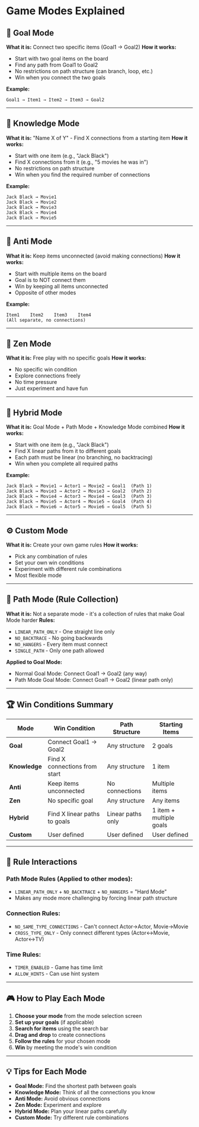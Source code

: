 # Game Modes Explained

## 🎯 **Goal Mode**

**What it is:** Connect two specific items (Goal1 → Goal2)
**How it works:**

- Start with two goal items on the board
- Find any path from Goal1 to Goal2
- No restrictions on path structure (can branch, loop, etc.)
- Win when you connect the two goals

**Example:**

```
Goal1 → Item1 → Item2 → Item3 → Goal2
```

---

## 🧠 **Knowledge Mode**

**What it is:** "Name X of Y" - Find X connections from a starting item
**How it works:**

- Start with one item (e.g., "Jack Black")
- Find X connections from it (e.g., "5 movies he was in")
- No restrictions on path structure
- Win when you find the required number of connections

**Example:**

```
Jack Black → Movie1
Jack Black → Movie2
Jack Black → Movie3
Jack Black → Movie4
Jack Black → Movie5
```

---

## 🚫 **Anti Mode**

**What it is:** Keep items unconnected (avoid making connections)
**How it works:**

- Start with multiple items on the board
- Goal is to NOT connect them
- Win by keeping all items unconnected
- Opposite of other modes

**Example:**

```
Item1    Item2    Item3    Item4
(All separate, no connections)
```

---

## 🧘 **Zen Mode**

**What it is:** Free play with no specific goals
**How it works:**

- No specific win condition
- Explore connections freely
- No time pressure
- Just experiment and have fun

---

## 🔗 **Hybrid Mode**

**What it is:** Goal Mode + Path Mode + Knowledge Mode combined
**How it works:**

- Start with one item (e.g., "Jack Black")
- Find X linear paths from it to different goals
- Each path must be linear (no branching, no backtracing)
- Win when you complete all required paths

**Example:**

```
Jack Black → Movie1 → Actor1 → Movie2 → Goal1  (Path 1)
Jack Black → Movie3 → Actor2 → Movie3 → Goal2  (Path 2)
Jack Black → Movie4 → Actor3 → Movie4 → Goal3  (Path 3)
Jack Black → Movie5 → Actor4 → Movie5 → Goal4  (Path 4)
Jack Black → Movie6 → Actor5 → Movie6 → Goal5  (Path 5)
```

---

## ⚙️ **Custom Mode**

**What it is:** Create your own game rules
**How it works:**

- Pick any combination of rules
- Set your own win conditions
- Experiment with different rule combinations
- Most flexible mode

---

## 🎯 **Path Mode (Rule Collection)**

**What it is:** Not a separate mode - it's a collection of rules that make Goal Mode harder
**Rules:**

- `LINEAR_PATH_ONLY` - One straight line only
- `NO_BACKTRACE` - No going backwards
- `NO_HANGERS` - Every item must connect
- `SINGLE_PATH` - Only one path allowed

**Applied to Goal Mode:**

- Normal Goal Mode: Connect Goal1 → Goal2 (any way)
- Path Mode Goal Mode: Connect Goal1 → Goal2 (linear path only)

---

## 🏆 **Win Conditions Summary**

| Mode          | Win Condition                 | Path Structure    | Starting Items          |
| ------------- | ----------------------------- | ----------------- | ----------------------- |
| **Goal**      | Connect Goal1 → Goal2         | Any structure     | 2 goals                 |
| **Knowledge** | Find X connections from start | Any structure     | 1 item                  |
| **Anti**      | Keep items unconnected        | No connections    | Multiple items          |
| **Zen**       | No specific goal              | Any structure     | Any items               |
| **Hybrid**    | Find X linear paths to goals  | Linear paths only | 1 item + multiple goals |
| **Custom**    | User defined                  | User defined      | User defined            |

---

## 🔧 **Rule Interactions**

### **Path Mode Rules (Applied to other modes):**

- `LINEAR_PATH_ONLY` + `NO_BACKTRACE` + `NO_HANGERS` = "Hard Mode"
- Makes any mode more challenging by forcing linear path structure

### **Connection Rules:**

- `NO_SAME_TYPE_CONNECTIONS` - Can't connect Actor→Actor, Movie→Movie
- `CROSS_TYPE_ONLY` - Only connect different types (Actor↔Movie, Actor↔TV)

### **Time Rules:**

- `TIMER_ENABLED` - Game has time limit
- `ALLOW_HINTS` - Can use hint system

---

## 🎮 **How to Play Each Mode**

1. **Choose your mode** from the mode selection screen
2. **Set up your goals** (if applicable)
3. **Search for items** using the search bar
4. **Drag and drop** to create connections
5. **Follow the rules** for your chosen mode
6. **Win** by meeting the mode's win condition

---

## 💡 **Tips for Each Mode**

- **Goal Mode:** Find the shortest path between goals
- **Knowledge Mode:** Think of all the connections you know
- **Anti Mode:** Avoid obvious connections
- **Zen Mode:** Experiment and explore
- **Hybrid Mode:** Plan your linear paths carefully
- **Custom Mode:** Try different rule combinations
